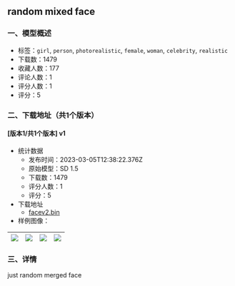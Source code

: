 ## random mixed face
### 一、模型概述

- 标签：`girl`, `person`, `photorealistic`, `female`, `woman`, `celebrity`, `realistic`
- 下载数：1479
- 收藏人数：177
- 评论人数：1
- 评分人数：1
- 评分：5

### 二、下载地址（共1个版本）

#### [版本1/共1个版本] v1

- 统计数据
  - 发布时间：2023-03-05T12:38:22.376Z
  - 原始模型：SD 1.5
  - 下载数：1479
  - 评分人数：1
  - 评分：5
- 下载地址
  - [facev2.bin](https://civitai.com/api/download/models/18896)
- 样例图像：

| <img src="https://image.civitai.com/xG1nkqKTMzGDvpLrqFT7WA/0537c96d-f0c7-4bb4-f928-1b676a277500/width=450/196998.jpeg" /> | <img src="https://image.civitai.com/xG1nkqKTMzGDvpLrqFT7WA/d3f924ea-5f22-4d2c-007d-b18801f89600/width=450/197004.jpeg" /> | <img src="https://image.civitai.com/xG1nkqKTMzGDvpLrqFT7WA/92487ae8-c132-4929-49f8-45faeac93900/width=450/197003.jpeg" /> | <img src="https://image.civitai.com/xG1nkqKTMzGDvpLrqFT7WA/06d8b880-afe7-4372-e6d0-b52416558a00/width=450/197002.jpeg" /> |
| ---- | ---- | ---- | ---- |


### 三、详情
<p>just random merged face</p>